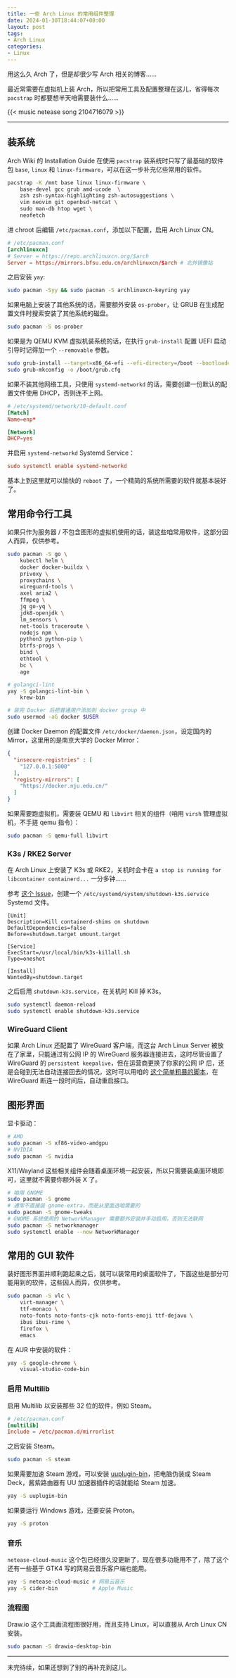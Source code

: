 ```yaml
---
title: 一些 Arch Linux 的常用组件整理
date: 2024-01-30T18:44:07+08:00
layout: post
tags:
- Arch Linux
categories:
- Linux
---
```


用这么久 Arch 了，但是却很少写 Arch 相关的博客……

最近常需要在虚拟机上装 Arch，所以把常用工具及配置整理在这儿，省得每次 `pacstrap` 时都要想半天咱需要装什么……

<!--more-->

{{< music netease song 2104716079 >}}

------

## 装系统

Arch Wiki 的 Installation Guide 在使用 `pacstrap` 装系统时只写了最基础的软件包 `base`, `linux` 和 `linux-firmware`，可以在这一步补充亿些常用的软件。

```sh
pacstrap -K /mnt base linux linux-firmware \
    base-devel gcc grub amd-ucode  \
    zsh zsh-syntax-highlighting zsh-autosuggestions \
    vim neovim git openbsd-netcat \
    sudo man-db htop wget \
    neofetch
```

进 chroot 后编辑 `/etc/pacman.conf`，添加以下配置，启用 Arch Linux CN。

```conf
# /etc/pacman.conf
[archlinuxcn]
# Server = https://repo.archlinuxcn.org/$arch
Server = https://mirrors.bfsu.edu.cn/archlinuxcn/$arch # 北外镜像站
```

之后安装 `yay`:

```sh
sudo pacman -Syy && sudo pacman -S archlinuxcn-keyring yay
```

如果电脑上安装了其他系统的话，需要额外安装 `os-prober`，让 GRUB 在生成配置文件时搜索安装了其他系统的磁盘。

```sh
sudo pacman -S os-prober
```

如果是为 QEMU KVM 虚拟机装系统的话，在执行 `grub-install` 配置 UEFI 启动引导时记得加一个 `--removable` 参数。

```sh
sudo grub-install --target=x86_64-efi --efi-directory=/boot --bootloader-id=GRUB --removable
sudo grub-mkconfig -o /boot/grub.cfg
```

如果不装其他网络工具，只使用 `systemd-networkd` 的话，需要创建一份默认的配置文件使用 DHCP，否则连不上网。

```conf
# /etc/systemd/network/10-default.conf
[Match]
Name=enp*

[Network]
DHCP=yes
```

并启用 `systemd-networkd` Systemd Service：

```conf
sudo systemctl enable systemd-networkd
```

基本上到这里就可以愉快的 `reboot` 了，一个精简的系统所需要的软件就基本装好了。

## 常用命令行工具

如果只作为服务器 / 不包含图形的虚拟机使用的话，装这些咱常用软件，这部分因人而异，仅供参考。

```sh
sudo pacman -S go \
    kubectl helm \
    docker docker-buildx \
    privoxy \
    proxychains \
    wireguard-tools \
    axel aria2 \
    ffmpeg \
    jq go-yq \
    jdk8-openjdk \
    lm_sensors \
    net-tools traceroute \
    nodejs npm \
    python3 python-pip \
    btrfs-progs \
    bind \
    ethtool \
    bc \
    age

# golangci-lint
yay -S golangci-lint-bin \
    krew-bin

# 装完 Docker 后把普通用户添加到 docker group 中
sudo usermod -aG docker $USER
```

创建 Docker Daemon 的配置文件 `/etc/docker/daemon.json`，设定国内的 Mirror，这里用的是南京大学的 Docker Mirror：

```json
{
  "insecure-registries" : [
    "127.0.0.1:5000"
  ],
  "registry-mirrors": [
    "https://docker.nju.edu.cn/"
  ]
}
```

如果需要跑虚拟机，需要装 QEMU 和 `libvirt` 相关的组件（咱用 `virsh` 管理虚拟机，不手搓 qemu 指令）：

```sh
sudo pacman -S qemu-full libvirt
```

### K3s / RKE2 Server

在 Arch Linux 上安装了 K3s 或 RKE2，关机时会卡在 `a stop is running for libcontainer containerd...` 一分多钟……

参考 [这个 Issue](https://github.com/k3s-io/k3s/issues/2400#issuecomment-1312621468)，创建一个 `/etc/systemd/system/shutdown-k3s.service` Systemd 文件。

```systemd-config
[Unit]
Description=Kill containerd-shims on shutdown
DefaultDependencies=false
Before=shutdown.target umount.target

[Service]
ExecStart=/usr/local/bin/k3s-killall.sh
Type=oneshot

[Install]
WantedBy=shutdown.target
```

之后启用 `shutdown-k3s.service`，在关机时 Kill 掉 K3s。

```sh
sudo systemctl daemon-reload
sudo systemctl enable shutdown-k3s.service
```

### WireGuard Client

如果 Arch Linux 还配置了 WireGuard 客户端，而这台 Arch Linux Server 被放在了家里，只能通过有公网 IP 的 WireGuard 服务器连接进去，这时尽管设置了 WireGuard 的 `persistent keepalive`，但在运营商更换了你家的公网 IP 后，还是会碰到无法自动连接回去的情况，这时可以用咱的 [这个简单粗暴的脚本](https://github.com/STARRY-S/wireguard-keepalive)，在 WireGuard 断连一段时间后，自动重启接口。

## 图形界面

显卡驱动：

```sh
# AMD
sudo pacman -S xf86-video-amdgpu
# NVIDIA
sudo pacman -S nvidia
```

X11/Wayland 这些相关组件会随着桌面环境一起安装，所以只需要装桌面环境即可，<span class="spoiler" >这里就不需要你额外装 X 了</span>。

```sh
# 咱用 GNOME
sudo pacman -S gnome
# 通常不直接装 gnome-extra，而是从里面选咱需要的
sudo pacman -S gnome-tweaks
# GNOME 系统使用的 NetworkManager 需要额外安装并手动启用，否则无法联网
sudo pacman -S networkmanager
sudo systemctl enable --now NetworkManager
```

## 常用的 GUI 软件

装好图形界面并顺利跑起来之后，就可以装常用的桌面软件了，下面这些是部分可能用到的软件，这些因人而异，仅供参考。

```sh
sudo pacman -S vlc \
    virt-manager \
    ttf-monaco \
    noto-fonts noto-fonts-cjk noto-fonts-emoji ttf-dejavu \
    ibus ibus-rime \
    firefox \
    emacs
```

在 AUR 中安装的软件：

```sh
yay -S google-chrome \
    visual-studio-code-bin
```

### 启用 Multilib

启用 Multilib 以安装那些 32 位的软件，例如 Steam。

```conf
# /etc/pacman.conf
[multilib]
Include = /etc/pacman.d/mirrorlist
```

之后安装 Steam。

```sh
sudo pacman -S steam
```

如果需要加速 Steam 游戏，可以安装 [uuplugin-bin](https://aur.archlinux.org/packages/uuplugin-bin)，把电脑伪装成 Steam Deck，酱紫路由器有 UU 加速器插件的话就能给 Steam 加速。

```sh
yay -S uuplugin-bin
```

如果要运行 Windows 游戏，还要安装 Proton。

```sh
yay -S proton
```

### 音乐

`netease-cloud-music` 这个包已经很久没更新了，现在很多功能用不了，除了这个还有一些基于 GTK4 写的网易云音乐客户端也能用。

```sh
yay -S netease-cloud-music # 网易云音乐
yay -S cider-bin           # Apple Music
```

### 流程图

Draw.io 这个工具画流程图很好用，而且支持 Linux，可以直接从 Arch Linux CN 安装。

```sh
sudo pacman -S drawio-desktop-bin
```

----

未完待续，如果还想到了别的再补充到这儿。
